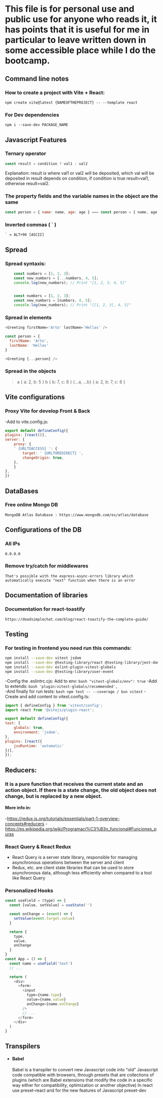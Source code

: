 # This file is for personal use and public use for anyone who reads it, it has points that it is useful for me in particular to leave written down in some accessible place while I do the bootcamp.

## Command line notes
### How to create a project with Vite + React:
```
npm create vite@latest {NAMEOFTHEPROJECT} -- --template react
```

### For Dev dependencies
```
npm i --save-dev PACKAGE_NAME
```

## Javascript Features
### Ternary operator
``` javascript
const result = condition ? val1 : val2
```
Explanation: result is where val1 or val2 will be deposited, which val will be deposited in result depends on condition, if condition is true result=val1, otherwise result=val2.

### The property fields and the variable names in the object are the same
``` javascript
const person = { name: name, age: age } === const person = { name, age }
```

### Inverted commas ( ` )
    ` = ALT+96 [ASCII]

## Spread
### Spread syntaxis:
```javascript
    const numbers = [1, 2, 3];
    const new_numbers = [...numbers, 4, 5];
    console.log(new_numbers); // Print "[1, 2, 3, 4, 5]"

    
    const numbers = [1, 2, 3];
    const new_numbers = [numbers, 4, 5];
    console.log(new_numbers); // Print "[[1, 2, 3], 4, 5]"
```

### Spread in elements

``` Javascript
<Greeting firstName='Arto' lastName='Hellas' />

const person = {
  firstName: 'Arto',
  lastName: 'Hellas'
}

<Greeting {...person} />
```

### Spread in the objects
> a
{ a: 2, b: 5 }
> b
{ b: 7, c: 8 }
> {...a, ...b}
{ a: 2, b: 7, c: 8 }

## Vite configurations
### Proxy Vite for develop Front & Back
-Add to vite.config.js:
``` javascript
export default defineConfig({
plugins: [react()],
server: {
    proxy: {
    ' {URLTOACCESS} ': {
        target: ' {URLTOREDIRECT} ',
        changeOrigin: true,
    },
    }
},
})
```
## DataBases
### Free online Mongo DB
    MongoDB Atlas Database : https://www.mongodb.com/es/atlas/database

## Configurations of the DB
### All IPs
    0.0.0.0

### Remove try/catch for middlewares
    That's possible with the express-async-errors library which automatically execute "next" function when there is an error

## Documentation of libraries
### Documentation for react-toastify
    https://deadsimplechat.com/blog/react-toastify-the-complete-guide/

## Testing

### For testing in frontend you need run this commands:
``` bash
npm install --save-dev vitest jsdom
npm install --save-dev @testing-library/react @testing-library/jest-dom
npm install --save-dev eslint-plugin-vitest-globals
npm install --save-dev @testing-library/user-event
```
-Config the .eslintrc.cjs:
    Add to env:
    ``` bash
    "vitest-globals/env": true
    ```
-Add to extends:
    ``` bash
    'plugin:vitest-globals/recommended',
    ```    
-And finally for run tests:
    ``` bash
    npm test -- --coverage / bun vitest
    ```
-Create and add content to vitest.config.ts:
``` javascript
import { defineConfig } from 'vitest/config';
import react from '@vitejs/plugin-react';

export default defineConfig({
test: {
    globals: true,
    environment: 'jsdom',
},
plugins: [react({
    jsxRuntime: 'automatic'
})],
});
```

## Reducers:    
### It is a pure function that receives the current state and an action object. If there is a state change, the old object does not change, but is replaced by a new object.
#### More info in:
-https://redux.js.org/tutorials/essentials/part-1-overview-concepts#reducers
-https://es.wikipedia.org/wiki/Programaci%C3%B3n_funcional#Funciones_puras
### React Query & React Redux
- React Query is a server state library, responsible for managing asynchronous operations between the server and client
- Redux, etc. are client state libraries that can be used to store asynchronous data, although less efficiently when compared to a tool like React Query
### Personalized Hooks
``` Javascript
const useField = (type) => {
  const [value, setValue] = useState('')

  const onChange = (event) => {
    setValue(event.target.value)
  }

  return {
    type,
    value,
    onChange
  }
}
const App = () => {
  const name = useField('text')
  // ...

  return (
    <div>
      <form>
        <input
          type={name.type}
          value={name.value}
          onChange={name.onChange} 
        /> 
        // ...
      </form>
    </div>
  )
}
```

## Transpilers
- #### Babel
    Babel is a transpiler to convert new Javascript code into "old" Javascript code compatible with browsers, through presets that are collections of plugins (which are Babel extensions that modify the code in a specific way either for compatibility, optimization or another objective)
  In react use preset-react and for the new features of Javascript preset-dev
      
